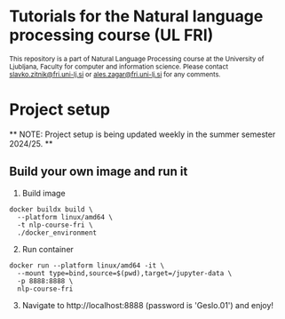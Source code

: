 # Tutorials for the Natural language processing course (UL FRI)
<sup>This repository is a part of Natural Language Processing course at the University of Ljubljana, Faculty for computer and information science. Please contact [slavko.zitnik@fri.uni-lj.si](mailto:slavko.zitnik@fri.uni-lj.si) or [ales.zagar@fri.uni-lj.si](mailto:ales.zagar@fri.uni-lj.si)  for any comments.</sub>

# Project setup
** NOTE: Project setup is being updated weekly in the summer semester 2024/25. **

## Build your own image and run it

1. Build image

```
docker buildx build \
  --platform linux/amd64 \
  -t nlp-course-fri \
  ./docker_environment
```

2. Run container

```
docker run --platform linux/amd64 -it \
  --mount type=bind,source=$(pwd),target=/jupyter-data \
  -p 8888:8888 \
  nlp-course-fri
```

3. Navigate to http://localhost:8888 (password is 'Geslo.01') and enjoy!